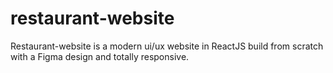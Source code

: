 # restaurant-website
Restaurant-website is a modern ui/ux website in ReactJS build from scratch with a Figma design and totally responsive.

